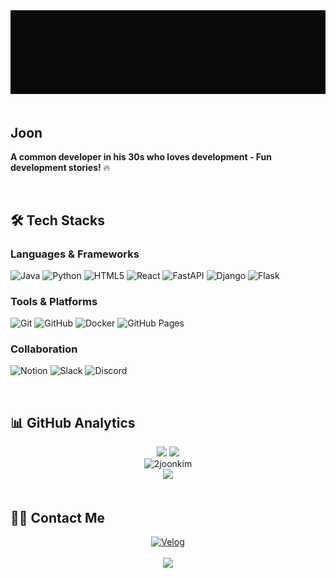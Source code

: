 <div align="center">
  <img src="https://github.com/2joonkim/2joonkim/blob/main/Profile.gif?raw=true" />
</div>

<br/>

## Joon
**A common developer in his 30s who loves development - Fun development stories!** 🔥

<br/>

## 🛠️ Tech Stacks

### Languages & Frameworks
![Java](https://img.shields.io/badge/Java-007396?style=for-the-badge&logo=Java&logoColor=white)
![Python](https://img.shields.io/badge/Python-3776AB?style=for-the-badge&logo=Python&logoColor=white)
![HTML5](https://img.shields.io/badge/HTML5-E34F26?style=for-the-badge&logo=HTML5&logoColor=white)
![React](https://img.shields.io/badge/React-61DAFB?style=for-the-badge&logo=React&logoColor=black)
![FastAPI](https://img.shields.io/badge/FastAPI-009688?style=for-the-badge&logo=FastAPI&logoColor=white)
![Django](https://img.shields.io/badge/Django-092E20?style=for-the-badge&logo=Django&logoColor=white)
![Flask](https://img.shields.io/badge/Flask-000000?style=for-the-badge&logo=Flask&logoColor=white)

### Tools & Platforms
![Git](https://img.shields.io/badge/Git-F05032?style=for-the-badge&logo=Git&logoColor=white)
![GitHub](https://img.shields.io/badge/GitHub-181717?style=for-the-badge&logo=GitHub&logoColor=white)
![Docker](https://img.shields.io/badge/Docker-2496ED?style=for-the-badge&logo=Docker&logoColor=white)
![GitHub Pages](https://img.shields.io/badge/GitHub%20Pages-222222?style=for-the-badge&logo=GitHub%20Pages&logoColor=white)

### Collaboration
![Notion](https://img.shields.io/badge/Notion-000000?style=for-the-badge&logo=Notion&logoColor=white)
![Slack](https://img.shields.io/badge/Slack-4A154B?style=for-the-badge&logo=Slack&logoColor=white)
![Discord](https://img.shields.io/badge/Discord-5865F2?style=for-the-badge&logo=Discord&logoColor=white)

<br/>

## 📊 GitHub Analytics

<div align="center">
  <img height="180em" src="https://github-readme-stats.vercel.app/api?username=2joonkim&show_icons=true&theme=tokyonight&include_all_commits=true&count_private=true"/>
  <img height="180em" src="https://github-readme-stats.vercel.app/api/top-langs/?username=2joonkim&layout=compact&langs_count=8&theme=tokyonight"/>
</div>

<div align="center">
  <img src="https://github-readme-streak-stats.herokuapp.com/?user=2joonkim&theme=tokyonight" alt="2joonkim" />
</div>

<div align="center">
  <img src="https://github-readme-activity-graph.vercel.app/graph?username=2joonkim&theme=tokyo-night&bg_color=1a1b27&color=70a5fd&line=bf91f3&point=38bdae&area=true&hide_border=true" />
</div>

<br/>

## 🧑‍💻 Contact Me

<div align="center">
  <a href="https://velog.io/@2joon_kim/posts">
    <img src="https://img.shields.io/badge/Velog-20C997?style=for-the-badge&logo=Velog&logoColor=white" alt="Velog"/>
  </a>
</div>

<br/>

<div align="center">
  <img src="https://komarev.com/ghpvc/?username=2joonkim&color=blueviolet&style=for-the-badge&label=Profile+Views" />
</div>

